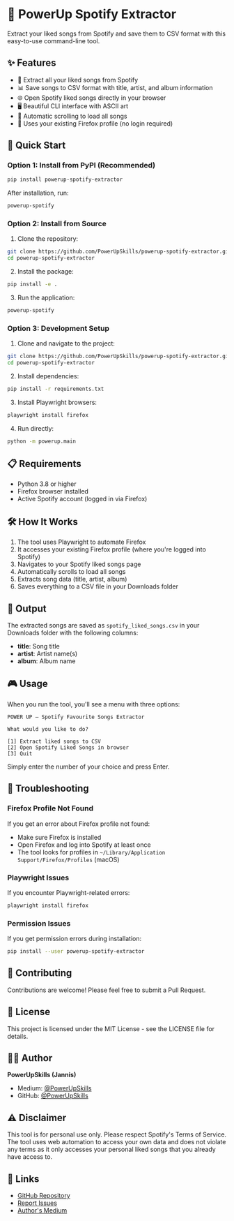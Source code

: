 # 🎵 PowerUp Spotify Extractor

Extract your liked songs from Spotify and save them to CSV format with this easy-to-use command-line tool.

## ✨ Features

- 🎯 Extract all your liked songs from Spotify
- 📊 Save songs to CSV format with title, artist, and album information
- 🌐 Open Spotify liked songs directly in your browser
- 🖥️ Beautiful CLI interface with ASCII art
- 🔄 Automatic scrolling to load all songs
- 🦊 Uses your existing Firefox profile (no login required)

## 🚀 Quick Start

### Option 1: Install from PyPI (Recommended)

```bash
pip install powerup-spotify-extractor
```

After installation, run:
```bash
powerup-spotify
```

### Option 2: Install from Source

1. Clone the repository:
```bash
git clone https://github.com/PowerUpSkills/powerup-spotify-extractor.git
cd powerup-spotify-extractor
```

2. Install the package:
```bash
pip install -e .
```

3. Run the application:
```bash
powerup-spotify
```

### Option 3: Development Setup

1. Clone and navigate to the project:
```bash
git clone https://github.com/PowerUpSkills/powerup-spotify-extractor.git
cd powerup-spotify-extractor
```

2. Install dependencies:
```bash
pip install -r requirements.txt
```

3. Install Playwright browsers:
```bash
playwright install firefox
```

4. Run directly:
```bash
python -m powerup.main
```

## 📋 Requirements

- Python 3.8 or higher
- Firefox browser installed
- Active Spotify account (logged in via Firefox)

## 🛠️ How It Works

1. The tool uses Playwright to automate Firefox
2. It accesses your existing Firefox profile (where you're logged into Spotify)
3. Navigates to your Spotify liked songs page
4. Automatically scrolls to load all songs
5. Extracts song data (title, artist, album)
6. Saves everything to a CSV file in your Downloads folder

## 📁 Output

The extracted songs are saved as `spotify_liked_songs.csv` in your Downloads folder with the following columns:
- **title**: Song title
- **artist**: Artist name(s)
- **album**: Album name

## 🎮 Usage

When you run the tool, you'll see a menu with three options:

```
POWER UP — Spotify Favourite Songs Extractor

What would you like to do?

[1] Extract liked songs to CSV
[2] Open Spotify Liked Songs in browser
[3] Quit
```

Simply enter the number of your choice and press Enter.

## 🔧 Troubleshooting

### Firefox Profile Not Found
If you get an error about Firefox profile not found:
- Make sure Firefox is installed
- Open Firefox and log into Spotify at least once
- The tool looks for profiles in `~/Library/Application Support/Firefox/Profiles` (macOS)

### Playwright Issues
If you encounter Playwright-related errors:
```bash
playwright install firefox
```

### Permission Issues
If you get permission errors during installation:
```bash
pip install --user powerup-spotify-extractor
```

## 🤝 Contributing

Contributions are welcome! Please feel free to submit a Pull Request.

## 📄 License

This project is licensed under the MIT License - see the LICENSE file for details.

## 👨‍💻 Author

**PowerUpSkills (Jannis)**
- Medium: [@PowerUpSkills](https://medium.com/@PowerUpSkills)
- GitHub: [@PowerUpSkills](https://github.com/PowerUpSkills)

## ⚠️ Disclaimer

This tool is for personal use only. Please respect Spotify's Terms of Service. The tool uses web automation to access your own data and does not violate any terms as it only accesses your personal liked songs that you already have access to.

## 🔗 Links

- [GitHub Repository](https://github.com/PowerUpSkills/powerup-spotify-extractor)
- [Report Issues](https://github.com/PowerUpSkills/powerup-spotify-extractor/issues)
- [Author's Medium](https://medium.com/@PowerUpSkills)

